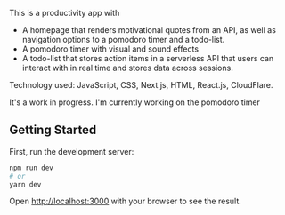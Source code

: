 This is a productivity app with 
- A homepage that renders motivational quotes from an API, as well as navigation options to a pomodoro timer and a todo-list.
- A pomodoro timer with visual and sound effects
- A todo-list that stores action items in a serverless API that users can interact with in real time and stores data across sessions.

Technology used: JavaScript, CSS, Next.js, HTML, React.js, CloudFlare.

It's a work in progress. I'm currently working on the pomodoro timer

## Getting Started

First, run the development server:

```bash
npm run dev
# or
yarn dev
```

Open [http://localhost:3000](http://localhost:3000) with your browser to see the result.
